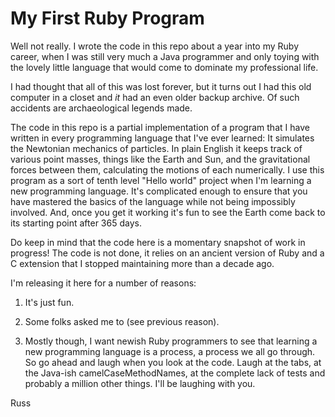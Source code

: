 My First Ruby Program
=====================

Well not really. I wrote the code in this repo
about a year into my Ruby career, when I was
still very much a Java programmer and only
toying with the lovely little language that would
come to dominate my professional life.

I had thought that all of this was lost forever,
but it turns out I had this old computer in a 
closet and *it* had an even older backup archive.
Of such accidents are archaeological legends made.

The code in this repo is a partial implementation
of a program that I have written in every programming
language that I've ever learned: It simulates the Newtonian
mechanics of particles. In plain English it keeps track
of various point masses, things like the Earth and Sun,
and the gravitational forces between them, calculating
the motions of each numerically. I use this program
as a sort of tenth level "Hello world" project when
I'm learning a new programming language. It's complicated
enough to ensure that you have mastered the basics of the 
language while not being impossibly involved. And, once
you get it working it's fun to see the Earth come back
to its starting point after 365 days.

Do keep in mind that the code here is a momentary
snapshot of work in progress! The code is not
done, it relies on an ancient version of Ruby 
and a C extension that I stopped maintaining
more than a decade ago.

I'm releasing it here for a number of reasons:

1. It's just fun.

1. Some folks asked me to (see previous reason).

1. Mostly though, I want newish Ruby programmers to see that learning a new programming language is a process, a process we all go through. So go ahead and laugh when you look at the code. Laugh at the tabs, at the Java-ish camelCaseMethodNames, at the complete lack of tests and probably a million other things. I'll be laughing with you.

Russ
